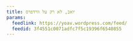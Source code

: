 ```yaml
---
title: יואב, לא רק על וורדפרס
params:
  feedlink: https://yoav.wordpress.com/feed/
  feedid: 3f4551c0071adfc7f5c19396f6540855
---
```

